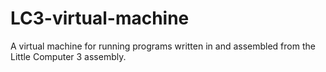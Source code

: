 # LC3-virtual-machine
A virtual machine for running programs written in and assembled from the Little Computer 3 assembly.
